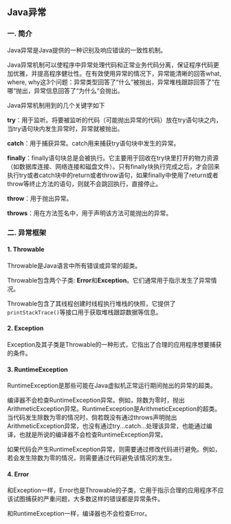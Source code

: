 ## Java异常

### 一. 简介

Java异常是Java提供的一种识别及响应错误的一致性机制。 

Java异常机制可以使程序中异常处理代码和正常业务代码分离，保证程序代码更加优雅，并提高程序健壮性。在有效使用异常的情况下，异常能清晰的回答what, where, why这3个问题：异常类型回答了“什么”被抛出，异常堆栈跟踪回答了“在哪“抛出，异常信息回答了“为什么“会抛出。 

Java异常机制用到的几个关键字如下

**try**：用于监听。将要被监听的代码（可能抛出异常的代码）放在try语句块之内，当try语句块内发生异常时，异常就被抛出。

**catch**：用于捕获异常。catch用来捕获try语句块中发生的异常。 

**finally**：finally语句块总是会被执行。它主要用于回收在try块里打开的物力资源（如数据库连接、网络连接和磁盘文件）。只有finally块执行完成之后，才会回来执行try或者catch块中的return或者throw语句，如果finally中使用了return或者throw等终止方法的语句，则就不会跳回执行，直接停止。

**throw**：用于抛出异常。

**throws**：用在方法签名中，用于声明该方法可能抛出的异常。 



### 二. 异常框架

#### 1. Throwable

Throwable是Java语言中所有错误或异常的超类。 

Throwable包含两个子类: **Error**和**Exception**。它们通常用于指示发生了异常情况。

Throwable包含了其线程创建时线程执行堆栈的快照，它提供了`printStackTrace()`等接口用于获取堆栈跟踪数据等信息。

#### 2. Exception

Exception及其子类是Throwable的一种形式，它指出了合理的应用程序想要捕获的条件。 

#### 3. RuntimeException

RuntimeException是那些可能在Java虚拟机正常运行期间抛出的异常的超类。

编译器不会检查RuntimeException异常。例如，除数为零时，抛出ArithmeticException异常。RuntimeException是ArithmeticException的超类。当代码发生除数为零的情况时，倘若既没有通过throws声明抛出ArithmeticException异常，也没有通过try...catch...处理该异常，也能通过编译，也就是所说的编译器不会检查RuntimeException异常。

如果代码会产生RuntimeException异常，则需要通过修改代码进行避免。例如，若会发生除数为零的情况，则需要通过代码避免该情况的发生。

#### 4. Error

和Exception一样，Error也是Throwable的子类，它用于指示合理的应用程序不应该试图捕获的严重问题，大多数这样的错误都是异常条件。 

和RuntimeException一样，编译器也不会检查Error。